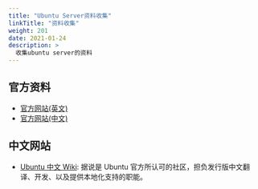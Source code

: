```yaml
---
title: "Ubuntu Server资料收集"
linkTitle: "资料收集"
weight: 201
date: 2021-01-24
description: >
  收集ubuntu server的资料
---
```


## 官方资料

- [官方网站(英文)](http://www.ubuntu.com/server)
- [官方网站(中文)](http://cn.ubuntu.com/)

## 中文网站

- [Ubuntu 中文 Wiki](http://wiki.ubuntu.org.cn/): 据说是 Ubuntu 官方所认可的社区，担负发行版中文翻译、开发、以及提供本地化支持的职能。